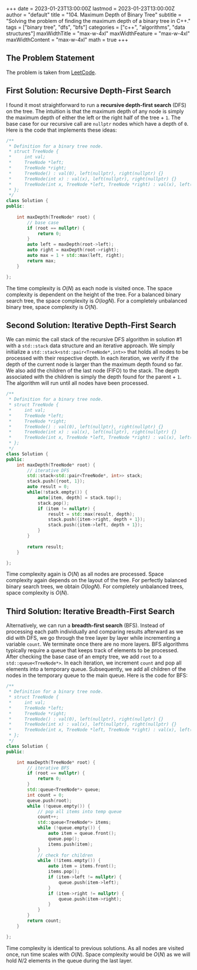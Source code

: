 +++
date = 2023-01-23T13:00:00Z
lastmod = 2023-01-23T13:00:00Z
author = "default"
title = "104. Maximum Depth of Binary Tree"
subtitle = "Solving the problem of finding the maximum depth of a binary tree in C++."
tags = ["binary tree", "dfs", "bfs"]
categories = ["c++", "algorithms", "data structures"]
maxWidthTitle = "max-w-4xl"
maxWidthFeature = "max-w-4xl"
maxWidthContent = "max-w-4xl"
math = true
+++

## The Problem Statement

The problem is taken from [LeetCode](https://leetcode.com/problems/maximum-depth-of-binary-tree/description/).

## First Solution: Recursive Depth-First Search

I found it most straightforward to run a **recursive depth-first search** (DFS) on the tree. The intuition is that the maximum depth of any node is simply the maximum depth of either the left or the right half of the tree + `1`. The base case for our recursive call are `nullptr` nodes which have a depth of `0`. Here is the code that implements these ideas:

```c++
/**
 * Definition for a binary tree node.
 * struct TreeNode {
 *     int val;
 *     TreeNode *left;
 *     TreeNode *right;
 *     TreeNode() : val(0), left(nullptr), right(nullptr) {}
 *     TreeNode(int x) : val(x), left(nullptr), right(nullptr) {}
 *     TreeNode(int x, TreeNode *left, TreeNode *right) : val(x), left(left), right(right) {}
 * };
 */
class Solution {
public:
    
    int maxDepth(TreeNode* root) {
        // base case
        if (root == nullptr) {
            return 0;
        }
        auto left = maxDepth(root->left);
        auto right = maxDepth(root->right);
        auto max = 1 + std::max(left, right);
        return max;
    }

};
```

The time complexity is $O(N)$ as each node is visited once. The space complexity is dependent on the height of the tree. For a balanced binary search tree, the space complexity is $O(log N)$. For a completely unbalanced binary tree, space complexity is $O(N)$.

## Second Solution: Iterative Depth-First Search

We can mimic the call stack of the recursive DFS algorithm in solution #1 with a `std::stack` data structure and an iterative approach. We simply initialize a `std::stack<std::pair<TreeNode*,int>>` that holds all nodes to be processed with their respective depth. In each iteration, we verify if the depth of the current node is larger than the maximum depth found so far. We also add the children of the last node (FIFO) to the stack. The depth associated with the children is simply the depth found for the parent + `1`. The algorithm will run until all nodes have been processed.

```c++
/**
 * Definition for a binary tree node.
 * struct TreeNode {
 *     int val;
 *     TreeNode *left;
 *     TreeNode *right;
 *     TreeNode() : val(0), left(nullptr), right(nullptr) {}
 *     TreeNode(int x) : val(x), left(nullptr), right(nullptr) {}
 *     TreeNode(int x, TreeNode *left, TreeNode *right) : val(x), left(left), right(right) {}
 * };
 */
class Solution {
public:
    int maxDepth(TreeNode* root) {
        // iterative DFS
        std::stack<std::pair<TreeNode*, int>> stack;
        stack.push({root, 1});
        auto result = 0;
        while(!stack.empty()) {
            auto[item, depth] = stack.top();
            stack.pop();
            if (item != nullptr) {
                result = std::max(result, depth);
                stack.push({item->right, depth + 1});
                stack.push({item->left, depth + 1});
            }
        }
            
        return result;
    }

};
```

Time complexity again is $O(N)$ as all nodes are processed. Space complexity again depends on the layout of the tree. For perfectly balanced binary search trees, we obtain $O(log N)$. For completely unbalanced trees, space complexity is $O(N)$.

## Third Solution: Iterative Breadth-First Search

Alternatively, we can run a **breadth-first search** (BFS). Instead of processing each path individually and comparing results afterward as we did with DFS, we go through the tree layer by layer while incrementing a variable `count`. We terminate once there are no more layers. BFS algorithms typically require a queue that keeps track of elements to be processed. After checking the base case of an empty tree, we add `root` to a `std::queue<TreeNode*>`. In each iteration, we increment `count` and pop all elements into a temporary queue. Subsequently, we add all children of the nodes in the temporary queue to the main queue. Here is the code for BFS:

```c++
/**
 * Definition for a binary tree node.
 * struct TreeNode {
 *     int val;
 *     TreeNode *left;
 *     TreeNode *right;
 *     TreeNode() : val(0), left(nullptr), right(nullptr) {}
 *     TreeNode(int x) : val(x), left(nullptr), right(nullptr) {}
 *     TreeNode(int x, TreeNode *left, TreeNode *right) : val(x), left(left), right(right) {}
 * };
 */
class Solution {
public:

    int maxDepth(TreeNode* root) {
        // iterative BFS
        if (root == nullptr) {
            return 0;
        }
        std::queue<TreeNode*> queue;
        int count = 0;
        queue.push(root);
        while (!queue.empty()) {
            // pop all items into temp queue
            count++;
            std::queue<TreeNode*> items;
            while (!queue.empty()) {
                auto item = queue.front();
                queue.pop();
                items.push(item);
            }
            // check for children
            while (!items.empty()) {
                auto item = items.front();
                items.pop();
                if (item->left != nullptr) {
                    queue.push(item->left);
                }
                if (item->right != nullptr) {
                    queue.push(item->right);
                }
            }
        }
        return count;
    }

};
```

Time complexity is identical to previous solutions. As all nodes are visited once, run time scales with $O(N)$. Space complexity would be $O(N)$ as we will hold $N/2$ elements in the queue during the last layer.
